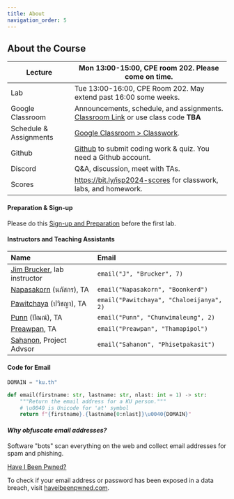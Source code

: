 ```yaml
---
title: About
navigation_order: 5
---
```


## About the Course

| Lecture      | Mon 13:00-15:00, CPE room 202. Please come on time.
|--------------|--------------------------------------------------------
| Lab          | Tue 13:00-16:00, CPE Room 202. May extend past 16:00 some weeks.
| Google Classroom       | Announcements, schedule, and assignments. [Classroom Link][google-classroom] or use class code **TBA**
| Schedule & Assignments | [Google Classroom > Classwork][classroom-classwork].
| Github       | [Github](https://github.com) to submit coding work & quiz. You need a Github account. 
| Discord                | Q&A, discussion, meet with TAs.  |
| Scores       | <https://bit.ly/isp2024-scores> for classwork, labs, and homework.

[google-classroom]: https://classroom.google.com/c/NjE0ODE4Mzg4ODEz
[google-classroom-invite]: https://classroom.google.com/c/NjE0ODE4Mzg4ODEz?cjc=5zjkval
[classroom-classwork]: https://classroom.google.com/w/NjE0ODE4Mzg4ODEz/t/all

#### Preparation & Sign-up

Please do this [Sign-up and Preparation](assignment/week1/signup-and-software) before the first lab.


#### Instructors and Teaching Assistants

| Name                        | Email
|:----------------------------|:---------------
| [Jim Brucker](https://github.com/jbrucker), lab instructor |  `email("J", "Brucker", 7)`
| [Napasakorn](https://github.com/Savetang19) (นภัสกร), TA |  `email("Napasakorn", "Boonkerd")`
| [Pawitchaya](https://github.com/GToidZ) (ปวิชญา), TA | `email("Pawitchaya", "Chaloeijanya", 2)`
| [Punn](https://github.com/Halcyon905) (ปัณณ์), TA  | `email("Punn", "Chunwimaleung", 2)`
| [Preawpan](https://github.com/Tezigudo), TA | `email("Preawpan", "Thamapipol")`
| [Sahanon](https://github.com/Sahanon-P), Project Advsor | `email("Sahanon", "Phisetpakasit")`


#### Code for Email

```python
DOMAIN = "ku.th"

def email(firstname: str, lastname: str, nlast: int = 1) -> str:
    """Return the email address for a KU person."""
    # \u0040 is Unicode for 'at' symbol
    return f"{firstname}.{lastname[0:nlast]}\u0040{DOMAIN}"
```

#### *Why obfuscate email addresses?*    

Software "bots" scan everything on the web and collect email addresses for spam and phishing.  

[Have I Been Pwned?](https://haveibeenpwned.com)

To check if your email address or password has been exposed 
in a data breach, visit [haveibeenpwned.com](https://haveibeenpwned.com).
